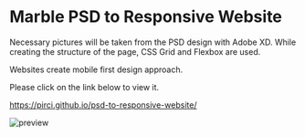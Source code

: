 # Marble PSD to Responsive Website

Necessary pictures will be taken from the PSD design with Adobe XD.
While creating the structure of the page, CSS Grid and Flexbox are used.

Websites create mobile first design approach.

Please click on the link below to view it.


https://pirci.github.io/psd-to-responsive-website/

![preview](https://user-images.githubusercontent.com/43238947/112647653-099d6980-8e49-11eb-94cb-3acb66256e5e.jpg)

 

